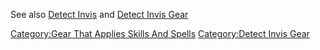 See also [Detect Invis](Detect_Invis "wikilink") and [Detect Invis
Gear](:Category:Detect_Invis_Gear.md "wikilink")

[Category:Gear That Applies Skills And
Spells](Category:Gear_That_Applies_Skills_And_Spells "wikilink")
[Category:Detect Invis Gear](Category:Detect_Invis_Gear "wikilink")
